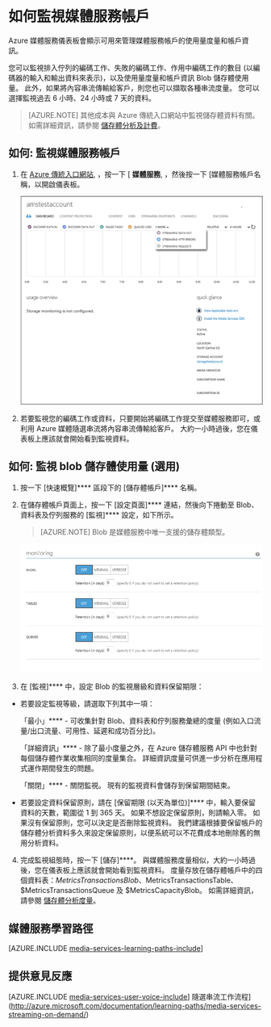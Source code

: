 <properties 
    pageTitle="監視媒體服務帳戶" 
    description="說明如何為 Azure 中的媒體服務帳戶設定監視功能。" 
    services="media-services" 
    documentationCenter="" 
    authors="juliako" 
    manager="dwrede" 
    editor=""/>

<tags 
    ms.service="media-services" 
    ms.workload="media" 
    ms.tgt_pltfrm="na" 
    ms.devlang="na" 
    ms.topic="article" 
    ms.date="12/05/2015"
    ms.author="juliako"/>




# <a id="monitormediaservicesaccount"></a>如何監視媒體服務帳戶

Azure 媒體服務儀表板會顯示可用來管理媒體服務帳戶的使用量度量和帳戶資訊。

您可以監視排入佇列的編碼工作、失敗的編碼工作、作用中編碼工作的數目 (以編碼器的輸入和輸出資料來表示)，以及使用量度量和帳戶資訊 Blob 儲存體使用量。 此外，如果將內容串流傳輸給客戶，則您也可以擷取各種串流度量。 您可以選擇監視過去 6 小時、24 小時或 7 天的資料。
>[AZURE.NOTE] 其他成本與 Azure 傳統入口網站中監視儲存體資料有關。 如需詳細資訊，請參閱 [儲存體分析及計費](http://go.microsoft.com/fwlink/?LinkId=256667)。

## <a id="configuremonitoring"></a>如何: 監視媒體服務帳戶

1. 在 [Azure 傳統入口網站](http://go.microsoft.com/fwlink/?LinkID=256666), ，按一下 [ **媒體服務**, ，然後按一下 [媒體服務帳戶名稱，以開啟儀表板。

    ![MediaServices_Dashboard][dashboard]

2. 若要監視您的編碼工作或資料，只要開始將編碼工作提交至媒體服務即可，或利用 Azure 媒體隨選串流將內容串流傳輸給客戶。 大約一小時過後，您在儀表板上應該就會開始看到監視資料。

## <a id="configuringstorage"></a>如何: 監視 blob 儲存體使用量 (選用)

1. 按一下 [快速概覽]**** 區段下的 [儲存體帳戶]**** 名稱。
2. 在儲存體帳戶頁面上，按一下 [設定頁面]**** 連結，然後向下捲動至 Blob、資料表及佇列服務的 [監視]**** 設定，如下所示。
    >[AZURE.NOTE] Blob 是媒體服務中唯一支援的儲存體類型。

    ![StorageOptions][storage_options_scoped]

3. 在 [監視]**** 中，設定 Blob 的監視層級和資料保留期限：

-  若要設定監視等級，請選取下列其中一項：

      「最小」**** - 可收集針對 Blob、資料表和佇列服務彙總的度量 (例如入口流量/出口流量、可用性、延遲和成功百分比)。

      「詳細資訊」**** - 除了最小度量之外，在 Azure 儲存體服務 API 中也針對每個儲存體作業收集相同的度量集合。 詳細資訊度量可供進一步分析在應用程式運作期間發生的問題。

      「關閉」**** - 關閉監視。 現有的監視資料會儲存到保留期間結束。

- 若要設定資料保留原則，請在 [保留期限 (以天為單位)]**** 中，輸入要保留資料的天數，範圍從 1 到 365 天。 如果不想設定保留原則，則請輸入零。 如果沒有保留原則，您可以決定是否刪除監視資料。 我們建議根據要保留帳戶的儲存體分析資料多久來設定保留原則，以便系統可以不花費成本地刪除舊的無用分析資料。

4. 完成監視組態時，按一下 [儲存]****。
與媒體服務度量相似，大約一小時過後，您在儀表板上應該就會開始看到監視資料。
度量存放在儲存體帳戶中的四個資料表：$MetricsTransactionsBlob、$MetricsTransactionsTable、$MetricsTransactionsQueue 及 $MetricsCapacityBlob。 如需詳細資訊，請參閱 [儲存體分析度量](http://go.microsoft.com/fwlink/?LinkId=256668)。



## 媒體服務學習路徑

[AZURE.INCLUDE [media-services-learning-paths-include](../../includes/media-services-learning-paths-include.md)]

## 提供意見反應

[AZURE.INCLUDE [media-services-user-voice-include](../../includes/media-services-user-voice-include.md)]
隨選串流工作流程] (http://azure.microsoft.com/documentation/learning-paths/media-services-streaming-on-demand/)




[dashboard]: ./media/media-services-monitor-services-account/media-services-dashboard.png 
[storage_options_scoped]: ./media/media-services-monitor-services-account/storagemonitoringoptions_scoped.png 

